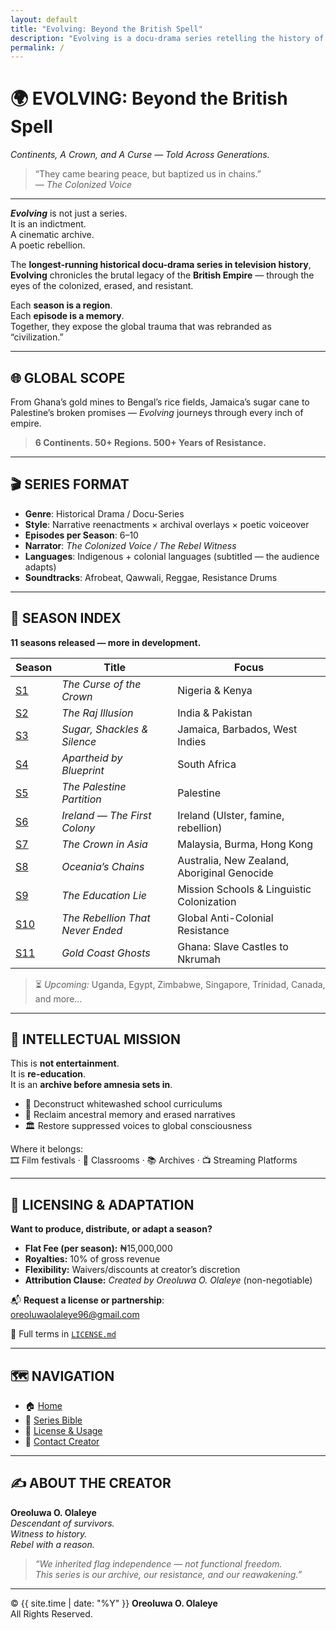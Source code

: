 ```yaml
---
layout: default
title: "Evolving: Beyond the British Spell"
description: "Evolving is a docu-drama series retelling the history of British colonialism through the voices of the colonized — spanning 6 continents, 50+ countries, and 500+ years of resistance."
permalink: /
---
```


# 🌍 **EVOLVING: Beyond the British Spell**  
*Continents, A Crown, and A Curse — Told Across Generations.*

> “They came bearing peace, but baptized us in chains.”  
> — *The Colonized Voice*

---

**_Evolving_** is not just a series.  
It is an indictment.  
A cinematic archive.  
A poetic rebellion.

The **longest-running historical docu-drama series in television history**, **Evolving** chronicles the brutal legacy of the **British Empire** — through the eyes of the colonized, erased, and resistant.

Each **season is a region**.  
Each **episode is a memory**.  
Together, they expose the global trauma that was rebranded as “civilization.”

---

## 🌐 GLOBAL SCOPE

From Ghana’s gold mines to Bengal’s rice fields, Jamaica’s sugar cane to Palestine’s broken promises — *Evolving* journeys through every inch of empire.

> **6 Continents. 50+ Regions. 500+ Years of Resistance.**

---

## 🎬 SERIES FORMAT

- **Genre**: Historical Drama / Docu-Series  
- **Style**: Narrative reenactments × archival overlays × poetic voiceover  
- **Episodes per Season**: 6–10  
- **Narrator**: *The Colonized Voice / The Rebel Witness*  
- **Languages**: Indigenous + colonial languages (subtitled — the audience adapts)  
- **Soundtracks**: Afrobeat, Qawwali, Reggae, Resistance Drums  

---

## 📖 SEASON INDEX  
**11 seasons released — more in development.**

| Season | Title                             | Focus                                      |
|--------|-----------------------------------|---------------------------------------------|
| [S1](/seasons/season1/) | *The Curse of the Crown*          | Nigeria & Kenya                            |
| [S2](/seasons/season2/) | *The Raj Illusion*                | India & Pakistan                           |
| [S3](/seasons/season3/) | *Sugar, Shackles & Silence*       | Jamaica, Barbados, West Indies             |
| [S4](/seasons/season4/) | *Apartheid by Blueprint*          | South Africa                               |
| [S5](/seasons/season5/) | *The Palestine Partition*         | Palestine                                  |
| [S6](/seasons/season6/) | *Ireland — The First Colony*      | Ireland (Ulster, famine, rebellion)        |
| [S7](/seasons/season7/) | *The Crown in Asia*               | Malaysia, Burma, Hong Kong                 |
| [S8](/seasons/season8/) | *Oceania’s Chains*                | Australia, New Zealand, Aboriginal Genocide |
| [S9](/seasons/season9/) | *The Education Lie*               | Mission Schools & Linguistic Colonization  |
| [S10](/seasons/season10/)| *The Rebellion That Never Ended* | Global Anti-Colonial Resistance            |
| [S11](/seasons/season11/)| *Gold Coast Ghosts*              | Ghana: Slave Castles to Nkrumah            |

> ⏳ *Upcoming:* Uganda, Egypt, Zimbabwe, Singapore, Trinidad, Canada, and more...

---

## 🧠 INTELLECTUAL MISSION

This is **not entertainment**.  
It is **re-education**.  
It is an **archive before amnesia sets in**.

- 🧽 Deconstruct whitewashed school curriculums  
- 📜 Reclaim ancestral memory and erased narratives  
- 🏛️ Restore suppressed voices to global consciousness

Where it belongs:  
🎞️ Film festivals · 🏫 Classrooms · 📚 Archives · 📺 Streaming Platforms

---

## 🤝 LICENSING & ADAPTATION

**Want to produce, distribute, or adapt a season?**

- **Flat Fee (per season):** ₦15,000,000  
- **Royalties:** 10% of gross revenue  
- **Flexibility:** Waivers/discounts at creator’s discretion  
- **Attribution Clause:** *Created by Oreoluwa O. Olaleye* (non-negotiable)

📬 **Request a license or partnership**:  
[oreoluwaolaleye96@gmail.com](mailto:oreoluwaolaleye96@gmail.com)

📄 Full terms in [`LICENSE.md`](/LICENSE.html)

---

## 🗺️ NAVIGATION

- 🏠 [Home](/)  
- 📘 [Series Bible](/readme.html)  
- 📜 [License & Usage](/LICENSE.html)  
- 📩 [Contact Creator](mailto:oreoluwaolaleye96@gmail.com)

---

## ✍️ ABOUT THE CREATOR

**Oreoluwa O. Olaleye**  
_Descendant of survivors._  
_Witness to history._  
_Rebel with a reason._

> *“We inherited flag independence — not functional freedom.  
This series is our archive, our resistance, and our reawakening.”*

---

© {{ site.time | date: "%Y" }} **Oreoluwa O. Olaleye**  
All Rights Reserved.
